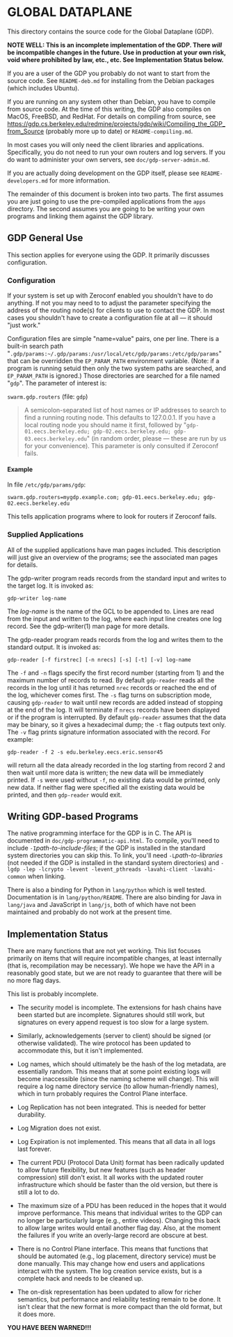 GLOBAL DATAPLANE
================

This directory contains the source code for the Global Dataplane (GDP).

**NOTE WELL: This is an incomplete implementation of the GDP.  There
*will* be incompatible changes in the future.  Use in production at
your own risk, void where prohibited by law, etc., etc.  See
Implementation Status below.**

If you are a user of the GDP you probably do not want to start from
the source code.  See `README-deb.md` for installing from the Debian
packages (which includes Ubuntu).

If you are running on any system other than Debian, you have to
compile from source code.  At the time of this writing, the GDP
also compiles on MacOS, FreeBSD, and RedHat.  For details on
compiling from source, see
<https://gdp.cs.berkeley.edu/redmine/projects/gdp/wiki/Compiling_the_GDP_from_Source>
(probably more up to date) or `README-compiling.md`.

In most cases you will only need the client libraries and
applications.  Specifically, you do not need to run your own
routers and log servers.  If you do want to administer your own
servers, see `doc/gdp-server-admin.md`.

If you are actually doing development on the GDP itself, please
see `README-developers.md` for more information.

The remainder of this document is broken into two parts.  The first
assumes you are just going to use the pre-compiled applications from
the `apps` directory.  The second assumes you are going to be
writing your own programs and linking them against the GDP library.

GDP General Use
---------------

This section applies for everyone using the GDP.  It primarily
discusses configuration.

### Configuration

If your system is set up with Zeroconf enabled you shouldn't have
to do anything.  If not you may need to to adjust the parameter
specifying the address of the routing node(s) for clients to use
to contact the GDP.  In most cases you shouldn't have to create a
configuration file at all &mdash; it should "just work."

Configuration files are simple "name=value" pairs, one per line.
There is a built-in search path
"`.gdp/params:~/.gdp/params:/usr/local/etc/gdp/params:/etc/gdp/params`"
that can be overridden the `EP_PARAM_PATH` environment variable.
(Note: if a program is running setuid then only the two
system paths are searched, and `EP_PARAM_PATH` is ignored.)
Those directories are searched for a file named "`gdp`".  The
parameter of interest is:

`swarm.gdp.routers`         (file: `gdp`)

> A semicolon-separated list of host names or IP
addresses to search to find a running routing node.
This defaults to 127.0.0.1.  If you have a local
routing node you should name it first, followed by
"`gdp-01.eecs.berkeley.edu; gdp-02.eecs.berkeley.edu; gdp-03.eecs.berkeley.edu`"
(in random order, please &mdash; these are run by us for your
convenience).  This parameter is only consulted if
Zeroconf fails.

#### Example

In file `/etc/gdp/params/gdp`:

	swarm.gdp.routers=mygdp.example.com; gdp-01.eecs.berkeley.edu; gdp-02.eecs.berkeley.edu

This tells application programs
where to look for routers if Zeroconf fails.

### Supplied Applications

All of the supplied applications have man pages included.  This
description will just give an overview of the programs; see the
associated man pages for details.

The gdp-writer program reads records from the standard input
and writes to the target log.  It is invoked as:

	gdp-writer log-name

The _log-name_ is the name of the GCL to be appended to.  Lines are
read from the input and written to the log, where each input
line creates one log record.  See the gdp-writer(1) man page
for more details.

The gdp-reader program reads records from the log and writes
them to the standard output.  It is invoked as:

	gdp-reader [-f firstrec] [-n nrecs] [-s] [-t] [-v] log-name

The `-f` and `-n` flags specify the first record number (starting
from 1) and the maximum number of records to read.  By default
`gdp-reader` reads all the records in the log until it has returned
`nrec` records or reached the end of the log, whichever comes first.
The `-s` flag turns on subscription mode, causing `gdp-reader` to
wait until new records are added instead of stopping at the end of
the log.  It will terminate if `nrecs` records have been displayed
or if the program is interrupted.  By default `gdp-reader` assumes
that the data may be binary, so it gives a hexadecimal dump; the
`-t` flag outputs text only.  The `-v` flag prints signature
information associated with the record.  For example:

	gdp-reader -f 2 -s edu.berkeley.eecs.eric.sensor45

will return all the data already recorded in the log starting
from record 2 and then wait until more data is written; the new
data will be immediately printed.  If `-s` were used without `-f`,
no existing data would be printed, only new data.  If neither
flag were specified all the existing data would be printed, and
then `gdp-reader` would exit.

Writing GDP-based Programs
--------------------------

The native programming interface for the GDP is in C.  The API is
documented in `doc/gdp-programmatic-api.html`.  To compile,
you'll need to include `-I`_path-to-include-files_; if the GDP
is installed in the standard system directories you can skip this.
To link, you'll need `-L`_path-to-libraries_ (not needed if the
GDP is installed in the standard system directories) and
`-lgdp -lep -lcrypto -levent -levent_pthreads -lavahi-client -lavahi-common`
when linking.

There is also a binding for Python in `lang/python` which is well
tested.  Documentation is in `lang/python/README`.  There are also
binding for Java in `lang/java` and JavaScript in `lang/js`, both
of which have not been maintained and probably do not work at the
present time.

Implementation Status
---------------------

There are many functions that are not yet working.  This list
focuses primarily on items that will require incompatible changes,
at least internally (that is, recompilation may be necessary).
We hope we have the API in a reasonably good state, but we are
not ready to guarantee that there will be no more flag days.

This list is probably incomplete.

* The security model is incomplete.  The extensions for hash
chains have been started but are incomplete.  Signatures should
still work, but signatures on every append request is too slow for
a large system.

* Similarly, acknowledgements (server to client) should be signed
(or otherwise validated).  The wire protocol has been updated to
accommodate this, but it isn't implemented.

* Log names, which should ultimately be the hash of the log
metadata, are essentially random.  This means that at some point
existing logs will become inaccessible (since the naming scheme
will change).  This will require a log name directory service
(to allow human-friendly names), which in turn probably requires
the Control Plane interface.

* Log Replication has not been integrated.  This is needed for
better durability.

* Log Migration does not exist.

* Log Expiration is not implemented.  This means that all data in
all logs last forever.

* The current PDU (Protocol Data Unit) format has been radically
updated to allow future flexibility, but new features (such as
header compression) still don't exist.  It all works with the
updated router infrastructure which should be faster than the old
version, but there is still a lot to do.

* The maximum size of a PDU has been reduced in the hopes that
it would improve performance.  This means that individual writes
to the GDP can no longer be particularly large (e.g., entire
videos).  Changing this back to allow large writes would entail
another flag day.  Also, at the moment the failures if you write
an overly-large record are obscure at best.

* There is no Control Plane interface.  This means that functions
that should be automated (e.g., log placement, directory service)
must be done manually.  This may change how end users and
applications interact with the system.  The log creation service
exists, but is a complete hack and needs to be cleaned up.

* The on-disk representation has been updated to allow for richer
semantics, but performance and reliability testing remain to be
done.  It isn't clear that the new format is more compact than
the old format, but it does more.

**YOU HAVE BEEN WARNED!!!**


<!-- vim: set ai sw=4 sts=4 ts=4 : -->
<!-- Use
	pandoc -sS -o README.html README.md
to process this to HTML -->
